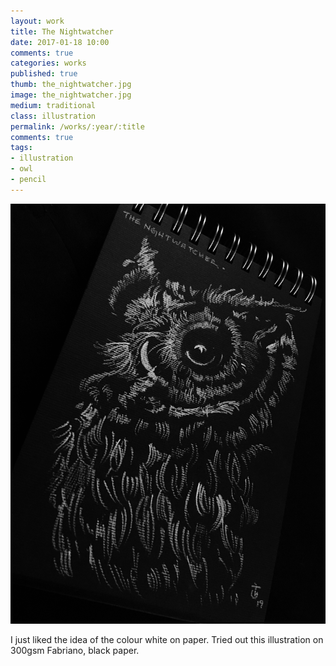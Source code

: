 ```yaml
---
layout: work
title: The Nightwatcher
date: 2017-01-18 10:00
comments: true
categories: works
published: true
thumb: the_nightwatcher.jpg
image: the_nightwatcher.jpg
medium: traditional
class: illustration
permalink: /works/:year/:title
comments: true
tags:
- illustration
- owl
- pencil
---
```


<p>
  <div class="fotorama" data-keyboard="true" data-arrows="true" data-click="true" data-swipe="true" data-autoplay="true" data-loop="true">
      <img src="/images/works/the_nightwatcher.jpg" alt="Mr. Rat">
  </div>
</p>

I just liked the idea of the colour white on paper. Tried out this illustration on 300gsm Fabriano, black paper.